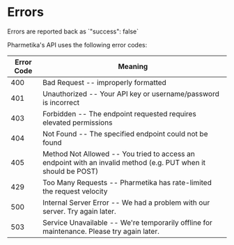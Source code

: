 # Errors

<aside class="notice">Errors are reported back as `"success": false`</aside>

Pharmetika's API uses the following error codes:


Error Code | Meaning
---------- | -------
400 | Bad Request -- improperly formatted
401 | Unauthorized -- Your API key or username/password is incorrect
403 | Forbidden -- The endpoint requested requires elevated permissions
404 | Not Found -- The specified endpoint could not be found
405 | Method Not Allowed -- You tried to access an endpoint with an invalid method (e.g. PUT when it should be POST)
429 | Too Many Requests -- Pharmetika has rate-limited the request velocity
500 | Internal Server Error -- We had a problem with our server. Try again later.
503 | Service Unavailable -- We're temporarily offline for maintenance. Please try again later.
